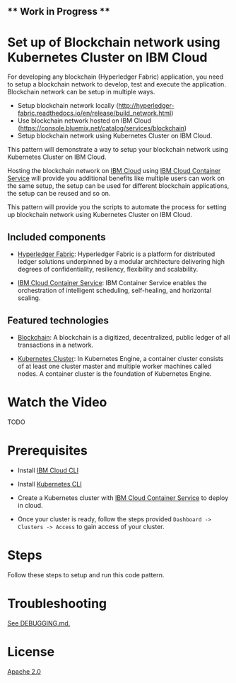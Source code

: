 ## ** Work in Progress **
# Set up of Blockchain network using Kubernetes Cluster on IBM Cloud

For developing any blockchain (Hyperledger Fabric) application, you need to setup a blockchain network to develop, test and execute the application. Blockchain network can be setup in multiple ways. 
* Setup blockchain network locally (http://hyperledger-fabric.readthedocs.io/en/release/build_network.html)
* Use blockchain network hosted on IBM Cloud (https://console.bluemix.net/catalog/services/blockchain)
* Setup blockchain network using Kubernetes Cluster on IBM Cloud.

This pattern will demonstrate a way to setup your blockchain network using Kubernetes Cluster on IBM Cloud.

Hosting the blockchain network on [IBM Cloud](https://console.bluemix.net/) using [IBM Cloud Container Service](https://console.bluemix.net/containers-kubernetes/catalog/cluster) will provide you additional benefits like multiple users can work on the same setup, the setup can be used for different blockchain applications, the setup can be reused and so on.

This pattern will provide you the scripts to automate the process for setting up blockchain network using Kubernetes Cluster on IBM Cloud.

## Included components

* [Hyperledger Fabric](https://hyperledger-fabric.readthedocs.io/): Hyperledger Fabric is a platform for distributed ledger solutions underpinned by a modular architecture delivering high degrees of confidentiality, resiliency, flexibility and scalability.

* [IBM Cloud Container Service](https://console.bluemix.net/containers-kubernetes/catalog/cluster): IBM Container Service enables the orchestration of intelligent scheduling, self-healing, and horizontal scaling.

## Featured technologies

* [Blockchain](https://en.wikipedia.org/wiki/Blockchain): A blockchain is a digitized, decentralized, public ledger of all transactions in a network.

* [Kubernetes Cluster](https://kubernetes.io/docs): In Kubernetes Engine, a container cluster consists of at least one cluster master and multiple worker machines called nodes. A container cluster is the foundation of Kubernetes Engine.

# Watch the Video

TODO

# Prerequisites

* Install [IBM Cloud CLI](https://console.bluemix.net/docs/cli/reference/bluemix_cli/get_started.html#getting-started)

* Install [Kubernetes CLI](https://kubernetes.io/docs/tasks/tools/install-kubectl/)

* Create a Kubernetes cluster with [IBM Cloud Container Service](https://console.bluemix.net/containers-kubernetes/catalog/cluster) to deploy in cloud.

* Once your cluster is ready, follow the steps provided `Dashboard -> Clusters -> Access` to gain access of your cluster.

# Steps

Follow these steps to setup and run this code pattern.

# Troubleshooting

[See DEBUGGING.md.](DEBUGGING.md)

# License

[Apache 2.0](LICENSE)
